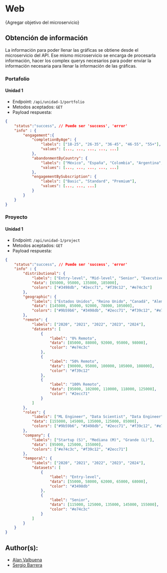 # Web

{Agregar objetivo del microservicio}

## Obtención de información
La información para poder llenar las gráficas se obtiene desde el microservicio del API. Ese mismo microservicio se encarga de procesarla información, hacer los complex querys necesarios para poder enviar la información necesaria para llenar la información de las gráficas.

### Portafolio
#### Unidad 1
* Endpoint: `/api/unidad-1/portfolio`
* Metodos aceptados: `GET`
* Payload respuesta:
``` json
{
    "status":"success", // Puede ser 'success', 'error'
    "info" : {
        "engagement":{
            "completionByAge": {
                "labels": ["18-25", "26-35", "36-45", "46-55", "55+"],
                "values": [..., ..., ..., ..., ...]
            },
            "abandonmentByCountry": {
                "labels": ["México", "España", "Colombia", "Argentina", "Chile"],
                "values": [..., ..., ..., ..., ...]
            },
            "engagementBySubscription": {
                "labels": ["Basic", "Standard", "Premium"],
                "values": [..., ..., ...]
            }
        }
    }
}
```

### Proyecto
#### Unidad 1
* Endpoint: `/api/unidad-1/project`
* Metodos aceptados: `GET`
* Payload respuesta:
``` json
{
    "status":"success", // Puede ser 'success', 'error'
    "info" : {
        "distributional": {
            "labels": ["Entry-level", "Mid-level", "Senior", "Executive"],
            "data": [65000, 95000, 135000, 185000],
            "colors": ["#3498db", "#2ecc71", "#f39c12", "#e74c3c"]
        },
        "geographic": {
            "labels": ["Estados Unidos", "Reino Unido", "Canadá", "Alemania", "Australia"],
            "data": [145000, 85000, 92000, 78000, 105000],
            "colors": ["#9b59b6", "#3498db", "#2ecc71", "#f39c12", "#e74c3c"]
        },
        "remote": {
            "labels": ["2020", "2021", "2022", "2023", "2024"],
            "datasets": [
                { 
                    "label": "0% Remoto", 
                    "data": [85000, 88000, 92000, 95000, 98000], 
                    "color": "#e74c3c" 
                },
                { 
                    "label": "50% Remoto", 
                    "data": [90000, 95000, 100000, 105000, 108000], 
                    "color": "#f39c12" 
                },
                { 
                    "label": "100% Remoto", 
                    "data": [95000, 102000, 110000, 118000, 125000], 
                    "color": "#2ecc71" 
                }
            ]
        },
        "roles": {
            "labels": ["ML Engineer", "Data Scientist", "Data Engineer", "Analytics Manager", "Data Analyst"],
            "data": [155000, 145000, 135000, 125000, 85000],
            "colors": ["#9b59b6", "#3498db", "#2ecc71", "#f39c12", "#e74c3c"]
        },
        "company": {
            "labels": ["Startup (S)", "Mediana (M)", "Grande (L)"],
            "data": [95000, 125000, 155000],
            "colors": ["#e74c3c", "#f39c12", "#2ecc71"]
        },
        "temporal": {
            "labels": ["2020", "2021", "2022", "2023", "2024"],
            "datasets": [
                { 
                    "label": "Entry-level", 
                    "data": [55000, 58000, 62000, 65000, 68000], 
                    "color": "#3498db" 
                },
                { 
                    "label": "Senior", 
                    "data": [115000, 125000, 135000, 145000, 155000], 
                    "color": "#e74c3c" 
                }
            ]
        }
    }
}
```

## Author(s):
* [Alan Valbuena](https://github.com/AlanVAal)
* [Sergio Barrera](https://github.com/S3RG10-B4RR3R4)